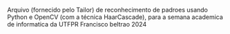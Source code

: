 Arquivo (fornecido pelo Tailor) de reconhecimento de padroes usando Python e OpenCV (com a técnica HaarCascade), para a semana academica de informatica da UTFPR Francisco beltrao 2024
